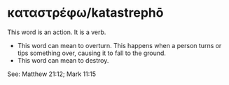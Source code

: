 # καταστρέφω/katastrephō
This word is an action. It is a verb.
* This word can mean to overturn. This happens when a person turns or tips something over, causing it to fall to the ground. 
* This word can mean to destroy.

See: Matthew 21:12; Mark 11:15
